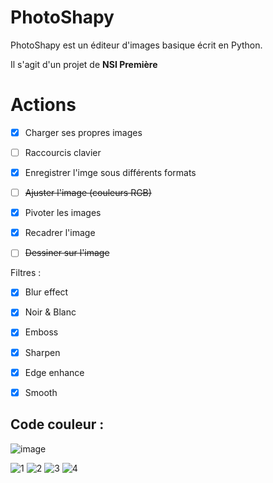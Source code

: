 # PhotoShapy

PhotoShapy est un éditeur d'images basique écrit en Python.

Il s'agit d'un projet de **NSI Première**

# Actions

- [X] Charger ses propres images
- [ ] Raccourcis clavier
- [X] Enregistrer l'imge sous différents formats
- [ ] ~~Ajuster l'image (couleurs RGB)~~
- [X] Pivoter les images
- [X] Recadrer l'image
- [ ] ~~Dessiner sur l'image~~


Filtres :

- [X] Blur effect
- [X] Noir & Blanc
- [X] Emboss
- [X] Sharpen
- [X] Edge enhance
- [X] Smooth



## Code couleur :
![image](https://user-images.githubusercontent.com/70155662/113019877-543d1f80-9182-11eb-948c-4d63c32aaf90.png)
 
![1](https://img.shields.io/badge/1.%20-%23022c43-%23022c43?style=for-the-badge) ![2](https://img.shields.io/badge/2.-%23053f5e-%23053f5e?style=for-the-badge) ![3](https://img.shields.io/badge/3.-%23115173-%23115173?style=for-the-badge) ![4](https://img.shields.io/badge/4.-%23ffd700-%23ffd700?style=for-the-badge)
